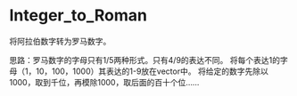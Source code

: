 # Integer_to_Roman

将阿拉伯数字转为罗马数字。

思路：罗马数字的字母只有1/5两种形式。只有4/9的表达不同。
     将每个表达1的字母（1，10，100，1000）其表达的1-9放在vector中。
     将给定的数字先除以1000，取到千位，再模除1000，取后面的百十个位……
